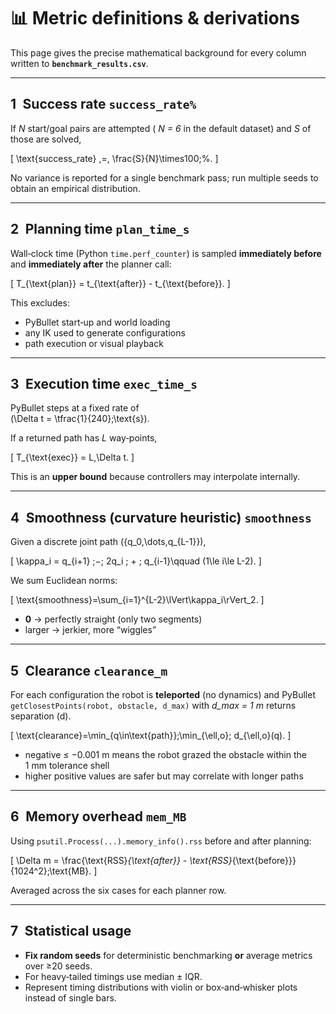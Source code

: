 
# 📊 Metric definitions & derivations

This page gives the precise mathematical background for every column written to **`benchmark_results.csv`**.

---

## 1 Success rate `success_rate%`

If *N* start/goal pairs are attempted ( *N = 6* in the default dataset) and *S* of those are solved,

\[
\text{success\_rate} \,=\, \frac{S}{N}\times100\;\%.
\]

No variance is reported for a single benchmark pass; run multiple seeds to obtain an empirical distribution.

---

## 2 Planning time `plan_time_s`

Wall‑clock time (Python `time.perf_counter`) is sampled **immediately before** and **immediately after** the planner call:

\[
T_{\text{plan}} = t_{\text{after}} - t_{\text{before}}.
\]

This excludes:

* PyBullet start‑up and world loading  
* any IK used to generate configurations  
* path execution or visual playback  

---

## 3 Execution time `exec_time_s`

PyBullet steps at a fixed rate of  
\(\Delta t = \tfrac{1}{240}\;\text{s}\).

If a returned path has *L* way‑points,

\[
T_{\text{exec}} = L\,\Delta t.
\]

This is an **upper bound** because controllers may interpolate internally.

---

## 4 Smoothness (curvature heuristic) `smoothness`

Given a discrete joint path \(\{q_0,\dots,q_{L-1}\}\),

\[
\kappa_i = q_{i+1} \;−\; 2q_i \; + \; q_{i-1}\qquad (1\le i\le L-2).
\]

We sum Euclidean norms:

\[
\text{smoothness}=\sum_{i=1}^{L-2}\lVert\kappa_i\rVert_2.
\]

* **0** → perfectly straight (only two segments)  
* larger → jerkier, more “wiggles”

---

## 5 Clearance `clearance_m`

For each configuration the robot is **teleported** (no dynamics) and PyBullet  
`getClosestPoints(robot, obstacle, d_max)` with *d_max = 1 m* returns separation \(d\).

\[
\text{clearance}=\min_{q\in\text{path}}\;\min_{\ell,o}\; d_{\ell,o}(q).
\]

* negative ≤ −0.001 m means the robot grazed the obstacle within the 1 mm tolerance shell  
* higher positive values are safer but may correlate with longer paths

---

## 6 Memory overhead `mem_MB`

Using `psutil.Process(...).memory_info().rss` before and after planning:

\[
\Delta m = \frac{\text{RSS}_{\text{after}} - \text{RSS}_{\text{before}}}{1024^2}\;\text{MB}.
\]

Averaged across the six cases for each planner row.

---

## 7 Statistical usage

* **Fix random seeds** for deterministic benchmarking **or** average metrics over ≥20 seeds.  
* For heavy‑tailed timings use median ± IQR.  
* Represent timing distributions with violin or box‑and‑whisker plots instead of single bars.

